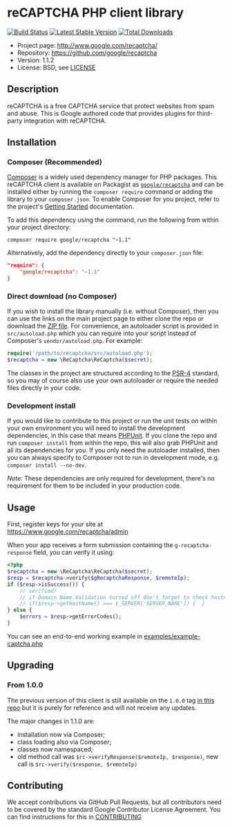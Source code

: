 # reCAPTCHA PHP client library

[![Build Status](https://travis-ci.org/google/recaptcha.svg)](https://travis-ci.org/google/recaptcha)
[![Latest Stable Version](https://poser.pugx.org/google/recaptcha/v/stable.svg)](https://packagist.org/packages/google/recaptcha)
[![Total Downloads](https://poser.pugx.org/google/recaptcha/downloads.svg)](https://packagist.org/packages/google/recaptcha)

* Project page: http://www.google.com/recaptcha/
* Repository: https://github.com/google/recaptcha
* Version: 1.1.2
* License: BSD, see [LICENSE](LICENSE)

## Description

reCAPTCHA is a free CAPTCHA service that protect websites from spam and abuse.
This is Google authored code that provides plugins for third-party integration
with reCAPTCHA.

## Installation

### Composer (Recommended)

[Composer](https://getcomposer.org/) is a widely used dependency manager for PHP
packages. This reCAPTCHA client is available on Packagist as
[`google/recaptcha`](https://packagist.org/packages/google/recaptcha) and can be
installed either by running the `composer require` command or adding the library
to your `composer.json`. To enable Composer for you project, refer to the
project's [Getting Started](https://getcomposer.org/doc/00-intro.md)
documentation.

To add this dependency using the command, run the following from within your
project directory:
```
composer require google/recaptcha "~1.1"
```

Alternatively, add the dependency directly to your `composer.json` file:
```json
"require": {
    "google/recaptcha": "~1.1"
}
```

### Direct download (no Composer)

If you wish to install the library manually (i.e. without Composer), then you
can use the links on the main project page to either clone the repo or download
the [ZIP file](https://github.com/google/recaptcha/archive/master.zip). For
convenience, an autoloader script is provided in `src/autoload.php` which you
can require into your script instead of Composer's `vendor/autoload.php`. For
example:

```php
require('/path/to/recaptcha/src/autoload.php');
$recaptcha = new \ReCaptcha\ReCaptcha($secret);
```

The classes in the project are structured according to the
[PSR-4](http://www.php-fig.org/psr/psr-4/) standard, so you may of course also
use your own autoloader or require the needed files directly in your code.

### Development install

If you would like to contribute to this project or run the unit tests on within
your own environment you will need to install the development dependencies, in
this case that means [PHPUnit](https://phpunit.de/). If you clone the repo and
run `composer install` from within the repo, this will also grab PHPUnit and all
its dependencies for you. If you only need the autoloader installed, then you
can always specify to Composer not to run in development mode, e.g. `composer
install --no-dev`.

*Note:* These dependencies are only required for development, there's no
requirement for them to be included in your production code.

## Usage

First, register keys for your site at https://www.google.com/recaptcha/admin

When your app receives a form submission containing the `g-recaptcha-response`
field, you can verify it using:
```php
<?php
$recaptcha = new \ReCaptcha\ReCaptcha($secret);
$resp = $recaptcha->verify($gRecaptchaResponse, $remoteIp);
if ($resp->isSuccess()) {
    // verified!
    // if Domain Name Validation turned off don't forget to check hostname field
    // if($resp->getHostName() === $_SERVER['SERVER_NAME']) {  }
} else {
    $errors = $resp->getErrorCodes();
}
```

You can see an end-to-end working example in
[examples/example-captcha.php](examples/example-captcha.php)

## Upgrading

### From 1.0.0

The previous version of this client is still available on the `1.0.0` tag [in
this repo](https://github.com/google/recaptcha/tree/1.0.0) but it is purely for
reference and will not receive any updates.

The major changes in 1.1.0 are:
* installation now via Composer;
* class loading also via Composer;
* classes now namespaced;
* old method call was `$rc->verifyResponse($remoteIp, $response)`, new call is
  `$rc->verify($response, $remoteIp)`

## Contributing

We accept contributions via GitHub Pull Requests, but all contributors need to
be covered by the standard Google Contributor License Agreement. You can find
instructions for this in [CONTRIBUTING](CONTRIBUTING.md)
